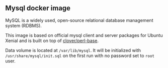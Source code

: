 ## Mysql docker image
MySQL is a widely used, open-source relational database management system (RDBMS).

This image is based on official mysql client and server packages for Ubuntu Xenial and is built on top of [clover/perl-base](https://hub.docker.com/r/clover/perl-base/).

Data volume is located at `/var/lib/mysql`. It will be initialized with `/usr/share/mysql/init.sql` on the first run with no password set to `root` user.
